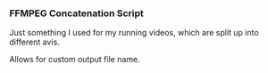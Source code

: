 ### FFMPEG Concatenation Script ###

Just something I used for my running videos, which are split up into different avis.

Allows for custom output file name.
